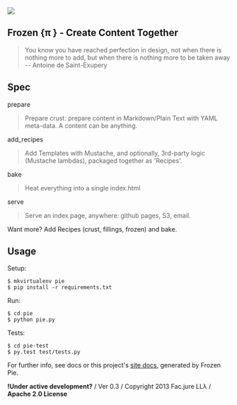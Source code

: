 <img src="https://secure.travis-ci.org/Facjure/frozen-pie.png?branch=master" style="max-width:100%;">

## Frozen &#123;&pi; &#125; - Create Content Together

> You know you have reached perfection in design, not when there is nothing more to add, but when there is nothing more to be taken away -- Antoine de Saint-Exupery

## Spec

prepare
> Prepare crust: prepare content in Markdown/Plain Text with YAML meta-data. A content can be anything.

add_recipes
> Add Templates with Mustache, and optionally, 3rd-party logic (Mustache lambdas), packaged together as 'Recipes'.

bake
> Heat everything into a single index.html

serve
> Serve an index page, anywhere: github pages, S3, email.

Want more? Add Recipes (crust, fillings, frozen) and bake.

## Usage

Setup:

    $ mkvirtualenv pie
    $ pip install -r requirements.txt

Run:

    $ cd pie
    $ python pie.py

Tests:

    $ cd pie-test
    $ py.test test/tests.py

For further info, see docs or this project's [site docs](http://facjure.github.io/frozen-pie/), generated by Frozen Pie.

**!Under active development?** / Ver 0.3 / Copyright 2013 Fac.jure LL&#955; / **Apache 2.0 License**
